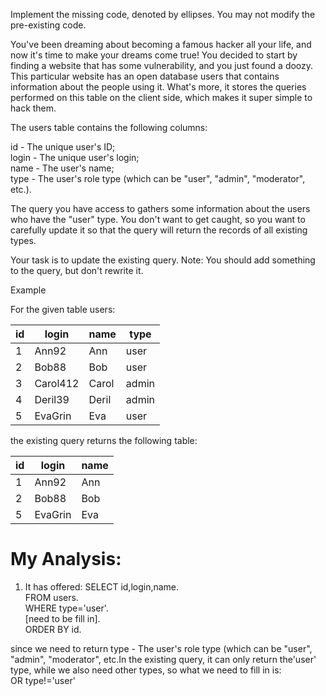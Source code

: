 Implement the missing code, denoted by ellipses. You may not modify the pre-existing code.  

You've been dreaming about becoming a famous hacker all your life, and now it's time to make your dreams come true! You decided to start by finding a website that has some vulnerability, and you just found a doozy. This particular website has an open database users that contains information about the people using it. What's more, it stores the queries performed on this table on the client side, which makes it super simple to hack them.

The users table contains the following columns:

id - The unique user's ID;  
login - The unique user's login;  
name - The user's name;  
type - The user's role type (which can be "user", "admin", "moderator", etc.).  

The query you have access to gathers some information about the users who have the "user" type. You don't want to get caught, so you want to carefully update it so that the query will return the records of all existing types.

Your task is to update the existing query. Note: You should add something to the query, but don't rewrite it.

Example

For the given table users:  

| id | login    | name  | type  |
|----|----------|-------|-------|
| 1  | Ann92    | Ann   | user  |
| 2  | Bob88    | Bob   | user  |
| 3  | Carol412 | Carol | admin |
| 4  | Deril39  | Deril | admin |
| 5  | EvaGrin  | Eva   | user  |

the existing query returns the following table:  
 
| id | login   | name |
|----|---------|------|
| 1  | Ann92   | Ann  |
| 2  | Bob88   | Bob  |
| 5  | EvaGrin | Eva  |

# My Analysis:
1) It has offered: 
   SELECT id,login,name.   
    FROM users.   
    WHERE type='user'.   
    [need to be fill in].    
    ORDER BY id.   

since we need to return type - The user's role type (which can be "user", "admin", "moderator", etc.In the existing query, it can only return the'user' type, while we also need other types, so what we need to fill in is:  
OR type!='user'
